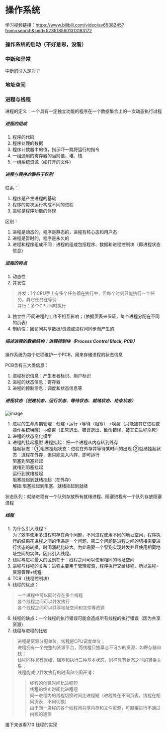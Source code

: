 # 操作系统
学习视频链接：https://www.bilibili.com/video/av6538245?from=search&seid=5236185601313183172  

### 操作系统的启动（不好意思，没看）
### 中断和异常
中断的引入是为了



### 地址空间



### 进程与线程
进程的定义：一个具有一定独立功能的程序在一个数据集合上的一次动态执行过程

##### 进程的组成
1. 程序的代码
2. 程序处理的数据
3. 程序计数器中的值，指示吓一跳将运行的指令
4. 一组通用的寄存器的当前值，堆、栈
5. 一组系统资源（如打开的文件）

##### 进程与程序的联系于区别
联系：  
1. 程序是产生进程的基础
2. 程序的每次运行构成不同的进程
3. 进程是程序功能的体现

区别：  
1. 进程是动态的，程序是静态的，进程有核心态和用户态
2. 进程是暂时的，程序是永久的
3. 进程和程序组成不同：进程的组成包括程序、数据和进程控制块（即进程状态信息）

##### 进程的特点
1. 动态性
2. 并发性  
> 并发：1个CPU手上有多个任务都在执行中，但每个时刻只能执行一个任务，其它任务在等待  
> 并行：多个CPU同时执行  
3. 独立性:不同进程的工作不相互影响；（依据页表来保证，每个进程分配在不同的页表）
4. 制约性：因访问共享数据/资源或进程间同步而产生的

##### 描述进程的数据结构：进程控制块（Process Control Block, PCB）
操作系统为每个进程维护一个PCB，用来存储进程的状态信息

PCB含有三大类信息：  
1. 进程标识信息：产生者者标识、用户标识
2. 进程的状态信息：寄存器
3. 进程的控制信息：调度和状态信息等

##### 进程状态（创建状态、运行状态、等待状态、就绪状态、结束状态）
![image](https://github.com/allmissing/Large-Data/blob/master/%E8%BF%9B%E7%A8%8B5%E7%8A%B6%E6%80%81.png)
1. 进程的生命周期管理：创建->运行->等待（阻塞）->唤醒（只能被其它进程或操作系统唤醒）->结束（正常退出、错误退出、致命错误、被其它进程杀死）
2. 进程的状态变化模型
3. 进程的挂起模型
进程挂起：把一个进程从内存转到外存  
挂起状态：①阻塞挂起状态：进程在外存并等待某时间的出现 ②就绪挂起状态：进程在外存，但只能进入内存，即可运行  
阻塞到阻塞挂起  
就绪到阻塞挂起  
运行到就绪挂起  
阻塞挂起到就绪挂起（在外存）  
解挂:阻塞挂起到阻塞、就绪挂起到就绪  

状态队列：就绪进程有一个队列存放所有就绪进程、阻塞进程有一个队列存放阻塞进程

##### 线程
1. 为什么引入线程？  
为了效率使用多进程时存在两个问题，不同进程使用不同的地址空间，程序执行的结果在进程之间的传递是一个问题，第二个问题是进程之间的切换需要进行状态的转换，时间消耗比较大。为此需要一个泵狗实现并发并且使用相同地址空间的实体，因此引入线程。     
2. 线程与进程最大的区别在于：线程之间可以使用相同的地址空间   
3. 进程与线程的关系：进程主要用于管理资源，程序执行交给线程，所以进程=资源管理+线程  
4. TCB（线程控制块）
5. 线程的优点：
> 一个进程中可以同时存在多个线程  
> 各个线程之间可以并发执行  
> 各个线程之间可以共享地址空间和文件等资源  
6. 线程的缺点：一个线程的执行错误可能会造成所有线程的执行错误（因为共享资源）
7. 线程与进程的比较  
> 进程是资源分配单位，线程是CPU调度单位；  
> 进程拥有一个完整的资源平台，而线程只独享必不可少的资源，如寄存器和栈；  
> 线程同样具有就绪、阻塞和执行三种基本状态，同样具有状态之间的转换关系；  
> 线程能减少并发执行的时间和空间开销：  
>> 线程的创建时间比进程短  
>> 线程的终止时间比进程短  
>> 同一进程内的线程切换时间比进程短（进程处在不同页表，线程在相同页表，不用切换）  
>> 由于同一进程的各个线程间共享内存和文件资源，可直接进行不通过内核的通信  


接下来该看7.10 线程的实现
